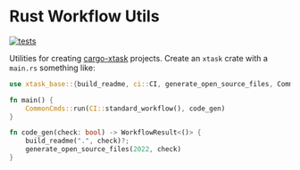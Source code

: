 # Rust Workflow Utils

[![tests](https://github.com/simon-bourne/rust-project/actions/workflows/tests.yml/badge.svg)](https://github.com/simon-bourne/rust-project/actions/workflows/tests.yml)

Utilities for creating [cargo-xtask](https://github.com/matklad/cargo-xtask) projects. Create an `xtask` crate with a `main.rs` something like:

```rust
use xtask_base::{build_readme, ci::CI, generate_open_source_files, CommonCmds, WorkflowResult};

fn main() {
    CommonCmds::run(CI::standard_workflow(), code_gen)
}

fn code_gen(check: bool) -> WorkflowResult<()> {
    build_readme(".", check)?;
    generate_open_source_files(2022, check)
}

```
